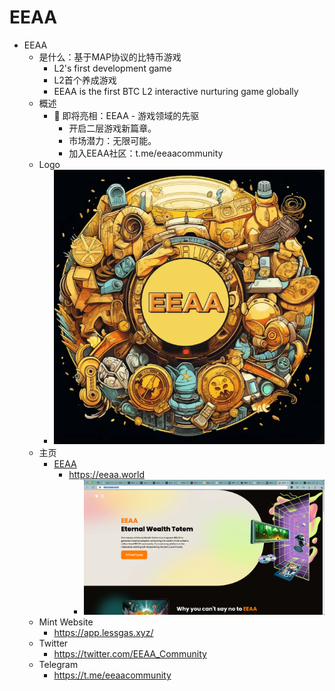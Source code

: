 # EEAA

* EEAA 
  * 是什么：基于MAP协议的比特币游戏 
    * L2's first development game 
    * L2首个养成游戏 
    * EEAA is the first BTC L2 interactive nurturing game globally 
  * 概述 
    * 🚀 即将亮相：EEAA - 游戏领域的先驱 
      * 开启二层游戏新篇章。 
      * 市场潜力：无限可能。 
      * 加入EEAA社区：t.me/eeaacommunity 
  * Logo
    * ![eeaa_logo](../../../../assets/img/eeaa_logo.png)
  * 主页 
    * [EEAA](https://eeaa.world)
      * https://eeaa.world
        * ![eeaa_world](../../../../assets/img/eeaa_world.png)
  * Mint Website 
    * https://app.lessgas.xyz/
  * Twitter 
    * https://twitter.com/EEAA_Community
  * Telegram 
    * https://t.me/eeaacommunity
